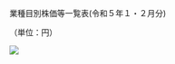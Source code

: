 業種目別株価等一覧表(令和５年１・２月分)

（単位：円）

![](https://www.nta.go.jp/tmp/46d66fc6-c569-4f95-8d05-08864003fdc6/images/9735555bb86978a9e9b2bd4c474e0b452d456a80ef8a973826ebac2c072cf3ab.jpg)